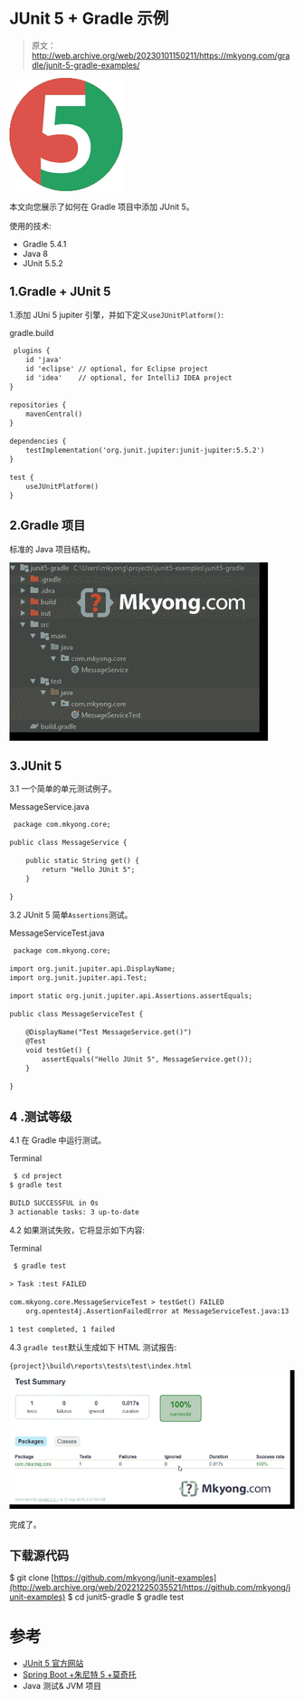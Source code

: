 # JUnit 5 + Gradle 示例

> 原文：<http://web.archive.org/web/20230101150211/https://mkyong.com/gradle/junit-5-gradle-examples/>

![junit 5 logo](img/d9ed889084139b5e5f6d1a0b435d495b.png)

本文向您展示了如何在 Gradle 项目中添加 JUnit 5。

使用的技术:

*   Gradle 5.4.1
*   Java 8
*   JUnit 5.5.2

## 1.Gradle + JUnit 5

1.添加 JUni 5 jupiter 引擎，并如下定义`useJUnitPlatform()`:

gradle.build

```
 plugins {
	id 'java'
	id 'eclipse' // optional, for Eclipse project
	id 'idea'	 // optional, for IntelliJ IDEA project
}

repositories {
	mavenCentral()
}

dependencies {
	testImplementation('org.junit.jupiter:junit-jupiter:5.5.2')
}

test {
	useJUnitPlatform()
} 
```

## 2.Gradle 项目

标准的 Java 项目结构。

![project structure](img/0b644bc219376c03380957a440e05531.png)

## 3.JUnit 5

3.1 一个简单的单元测试例子。

MessageService.java

```
 package com.mkyong.core;

public class MessageService {

    public static String get() {
        return "Hello JUnit 5";
    }

} 
```

3.2 JUnit 5 简单`Assertions`测试。

MessageServiceTest.java

```
 package com.mkyong.core;

import org.junit.jupiter.api.DisplayName;
import org.junit.jupiter.api.Test;

import static org.junit.jupiter.api.Assertions.assertEquals;

public class MessageServiceTest {

    @DisplayName("Test MessageService.get()")
    @Test
    void testGet() {
        assertEquals("Hello JUnit 5", MessageService.get());
    }

} 
```

## 4 .测试等级

4.1 在 Gradle 中运行测试。

Terminal

```
 $ cd project 
$ gradle test 

BUILD SUCCESSFUL in 0s
3 actionable tasks: 3 up-to-date 
```

4.2 如果测试失败，它将显示如下内容:

Terminal

```
 $ gradle test 

> Task :test FAILED

com.mkyong.core.MessageServiceTest > testGet() FAILED
    org.opentest4j.AssertionFailedError at MessageServiceTest.java:13

1 test completed, 1 failed 
```

4.3 `gradle test`默认生成如下 HTML 测试报告:

`{project}\build\reports\tests\test\index.html`![test report](img/a1286c22eaf16e4c88909ba5d54c16ab.png)

完成了。

## 下载源代码

$ git clone [https://github.com/mkyong/junit-examples](http://web.archive.org/web/20221225035521/https://github.com/mkyong/junit-examples)
$ cd junit5-gradle
$ gradle test

# 参考

*   [JUnit 5 官方网站](http://web.archive.org/web/20221225035521/https://junit.org/junit5/)
*   [Spring Boot +朱尼特 5 +莫奇托](http://web.archive.org/web/20221225035521/https://www.mkyong.com/spring-boot/spring-boot-junit-5-mockito/)
*   Java 测试& JVM 项目

<input type="hidden" id="mkyong-current-postId" value="15181">